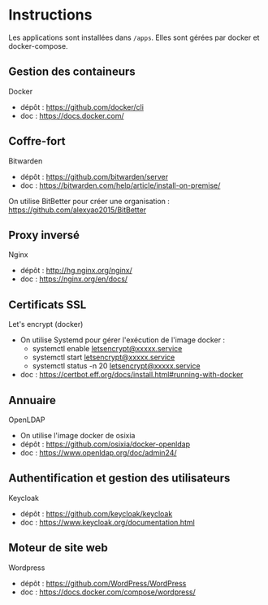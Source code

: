 # Instructions

Les applications sont installées dans `/apps`.
Elles sont gérées par docker et docker-compose.

## Gestion des containeurs
Docker
- dépôt : https://github.com/docker/cli
- doc : https://docs.docker.com/

## Coffre-fort
Bitwarden
- dépôt : https://github.com/bitwarden/server
- doc : https://bitwarden.com/help/article/install-on-premise/

On utilise BitBetter pour créer une organisation : https://github.com/alexyao2015/BitBetter

## Proxy inversé
Nginx
- dépôt : http://hg.nginx.org/nginx/
- doc : https://nginx.org/en/docs/

## Certificats SSL
Let's encrypt (docker)
- On utilise Systemd pour gérer l'exécution de l'image docker :
  - systemctl enable letsencrypt@xxxxx.service
  - systemctl start letsencrypt@xxxxx.service
  - systemctl status -n 20 letsencrypt@xxxxx.service
- doc : https://certbot.eff.org/docs/install.html#running-with-docker

## Annuaire
OpenLDAP
- On utilise l'image docker de osixia
- dépôt : https://github.com/osixia/docker-openldap
- doc : https://www.openldap.org/doc/admin24/

## Authentification et gestion des utilisateurs
Keycloak
- dépôt : https://github.com/keycloak/keycloak
- doc : https://www.keycloak.org/documentation.html

## Moteur de site web
Wordpress
- dépôt : https://github.com/WordPress/WordPress
- doc : https://docs.docker.com/compose/wordpress/
